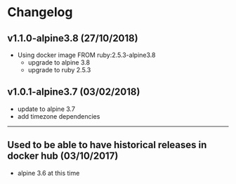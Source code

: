 # Changelog

## v1.1.0-alpine3.8 (27/10/2018)

- Using docker image FROM ruby:2.5.3-alpine3.8
  * upgrade to alpine 3.8
  * upgrade to ruby 2.5.3

## v1.0.1-alpine3.7 (03/02/2018)

- update to alpine 3.7
- add timezone dependencies

---

## Used to be able to have historical releases in docker hub (03/10/2017)

- alpine 3.6 at this time

